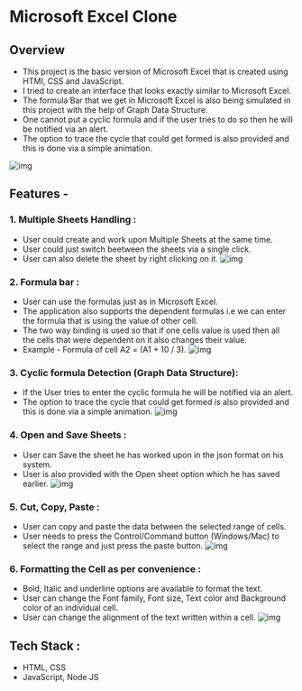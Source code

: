 
# Microsoft Excel Clone
## Overview

- This project is the basic version of Microsoft Excel that is created using HTMI, CSS and JavaScript.
- I tried to create an interface that looks exactly similar to Microsoft Excel.
- The formula Bar that we get in Microsoft Excel is also being simulated in this project with the help of Graph Data Structure.
- One cannot put a cyclic formula and if the user tries to do so then he will be notified via an alert.
- The option to trace the cycle that could get formed is also provided and this is done via a simple animation.




![img](https://i.ibb.co/5Lw9DxC/Screenshot-2022-01-07-at-2-36-51-PM.png)
## Features -

### 1. Multiple Sheets Handling :
- User could create and work upon Multiple Sheets at the same time.
- User could just switch beetween the sheets via a single click.
- User can also delete the sheet by right clicking on it.
![img](https://i.ibb.co/NZ3qjWz/ezgif-6-a145558a50.gif)

### 2. Formula bar :
- User can use the formulas just as in Microsoft Excel.
- The application also supports the dependent formulas i.e we can enter the formula that is using the value of other cell.
- The two way binding is used so that if one cells value is used then all the cells that were dependent on it also changes their value.
- Example - Formula of cell A2 = (A1 + 10 / 3).
![img](https://i.ibb.co/XS1cGmg/ezgif-2-67848cf63d.gif)

### 3. Cyclic formula Detection (Graph Data Structure):
- If the User tries to enter the cyclic formula he will be notified via an alert.
- The option to trace the cycle that could get formed is also provided and this is done via a simple animation.
![img](https://i.ibb.co/w7qh0jP/ezgif-7-708768fce9.gif)

### 4. Open and Save Sheets :
- User can Save the sheet he has worked upon in the json format on his system.
- User is also provided with the Open sheet option which he has saved earlier.
![img](https://i.ibb.co/VTSHSkV/ezgif-2-34ad5edc99.gif)

### 5. Cut, Copy, Paste :
- User can copy and paste the data between the selected range of cells.
- User needs to press the Control/Command button (Windows/Mac) to select the range and just press the paste button.
![img](https://i.ibb.co/4K7WRS6/ezgif-7-499a2cd240.gif)

### 6. Formatting the Cell as per convenience :
- Bold, Italic and underline options are available to format the text.
- User can change the Font family, Font size, Text color and Background color of an individual cell.
- User can change the alignment of the text written within a cell.
![img](https://i.ibb.co/DK1PtYp/ezgif-7-77bc43d48c.gif)


## Tech Stack :

- HTML, CSS
- JavaScript, Node JS